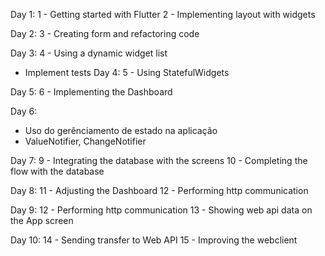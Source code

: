 Day 1: 
1 - Getting started with Flutter
2 - Implementing layout with widgets

Day 2: 
3 - Creating form and refactoring code

Day 3: 
4 - Using a dynamic widget list
  - Implement tests 
Day 4:
5 - Using StatefulWidgets

Day 5:
6 - Implementing the Dashboard

Day 6:
- Uso do gerênciamento de estado na aplicação
- ValueNotifier, ChangeNotifier

Day 7:
9 - Integrating the database with the screens
10 - Completing the flow with the database

Day 8:
11 - Adjusting the Dashboard
12 - Performing http communication

Day 9:
12 - Performing http communication
13 - Showing web api data on the App screen

Day 10:
14 - Sending transfer to Web API
15 - Improving the webclient